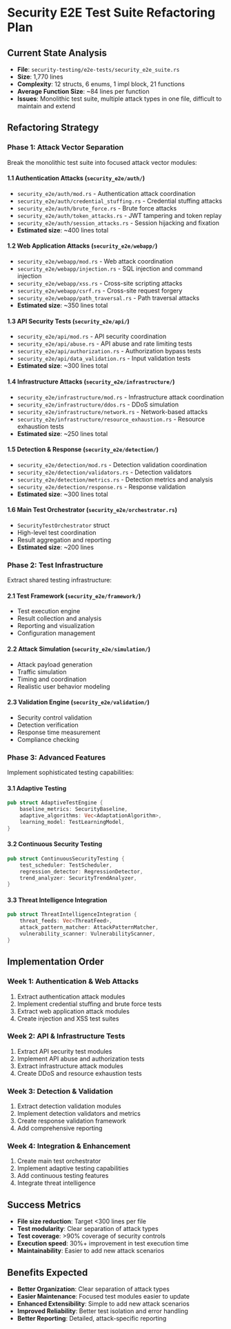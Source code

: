 # Security E2E Test Suite Refactoring Plan

## Current State Analysis
- **File**: `security-testing/e2e-tests/security_e2e_suite.rs`
- **Size**: 1,770 lines
- **Complexity**: 12 structs, 6 enums, 1 impl block, 21 functions
- **Average Function Size**: ~84 lines per function
- **Issues**: Monolithic test suite, multiple attack types in one file, difficult to maintain and extend

## Refactoring Strategy

### Phase 1: Attack Vector Separation
Break the monolithic test suite into focused attack vector modules:

#### 1.1 Authentication Attacks (`security_e2e/auth/`)
- `security_e2e/auth/mod.rs` - Authentication attack coordination
- `security_e2e/auth/credential_stuffing.rs` - Credential stuffing attacks
- `security_e2e/auth/brute_force.rs` - Brute force attacks
- `security_e2e/auth/token_attacks.rs` - JWT tampering and token replay
- `security_e2e/auth/session_attacks.rs` - Session hijacking and fixation
- **Estimated size**: ~400 lines total

#### 1.2 Web Application Attacks (`security_e2e/webapp/`)
- `security_e2e/webapp/mod.rs` - Web attack coordination
- `security_e2e/webapp/injection.rs` - SQL injection and command injection
- `security_e2e/webapp/xss.rs` - Cross-site scripting attacks
- `security_e2e/webapp/csrf.rs` - Cross-site request forgery
- `security_e2e/webapp/path_traversal.rs` - Path traversal attacks
- **Estimated size**: ~350 lines total

#### 1.3 API Security Tests (`security_e2e/api/`)
- `security_e2e/api/mod.rs` - API security coordination
- `security_e2e/api/abuse.rs` - API abuse and rate limiting tests
- `security_e2e/api/authorization.rs` - Authorization bypass tests
- `security_e2e/api/data_validation.rs` - Input validation tests
- **Estimated size**: ~300 lines total

#### 1.4 Infrastructure Attacks (`security_e2e/infrastructure/`)
- `security_e2e/infrastructure/mod.rs` - Infrastructure attack coordination
- `security_e2e/infrastructure/ddos.rs` - DDoS simulation
- `security_e2e/infrastructure/network.rs` - Network-based attacks
- `security_e2e/infrastructure/resource_exhaustion.rs` - Resource exhaustion tests
- **Estimated size**: ~250 lines total

#### 1.5 Detection & Response (`security_e2e/detection/`)
- `security_e2e/detection/mod.rs` - Detection validation coordination
- `security_e2e/detection/validators.rs` - Detection validators
- `security_e2e/detection/metrics.rs` - Detection metrics and analysis
- `security_e2e/detection/response.rs` - Response validation
- **Estimated size**: ~300 lines total

#### 1.6 Main Test Orchestrator (`security_e2e/orchestrator.rs`)
- `SecurityTestOrchestrator` struct
- High-level test coordination
- Result aggregation and reporting
- **Estimated size**: ~200 lines

### Phase 2: Test Infrastructure
Extract shared testing infrastructure:

#### 2.1 Test Framework (`security_e2e/framework/`)
- Test execution engine
- Result collection and analysis
- Reporting and visualization
- Configuration management

#### 2.2 Attack Simulation (`security_e2e/simulation/`)
- Attack payload generation
- Traffic simulation
- Timing and coordination
- Realistic user behavior modeling

#### 2.3 Validation Engine (`security_e2e/validation/`)
- Security control validation
- Detection verification
- Response time measurement
- Compliance checking

### Phase 3: Advanced Features
Implement sophisticated testing capabilities:

#### 3.1 Adaptive Testing
```rust
pub struct AdaptiveTestEngine {
    baseline_metrics: SecurityBaseline,
    adaptive_algorithms: Vec<AdaptationAlgorithm>,
    learning_model: TestLearningModel,
}
```

#### 3.2 Continuous Security Testing
```rust
pub struct ContinuousSecurityTesting {
    test_scheduler: TestScheduler,
    regression_detector: RegressionDetector,
    trend_analyzer: SecurityTrendAnalyzer,
}
```

#### 3.3 Threat Intelligence Integration
```rust
pub struct ThreatIntelligenceIntegration {
    threat_feeds: Vec<ThreatFeed>,
    attack_pattern_matcher: AttackPatternMatcher,
    vulnerability_scanner: VulnerabilityScanner,
}
```

## Implementation Order

### Week 1: Authentication & Web Attacks
1. Extract authentication attack modules
2. Implement credential stuffing and brute force tests
3. Extract web application attack modules
4. Create injection and XSS test suites

### Week 2: API & Infrastructure Tests
1. Extract API security test modules
2. Implement API abuse and authorization tests
3. Extract infrastructure attack modules
4. Create DDoS and resource exhaustion tests

### Week 3: Detection & Validation
1. Extract detection validation modules
2. Implement detection validators and metrics
3. Create response validation framework
4. Add comprehensive reporting

### Week 4: Integration & Enhancement
1. Create main test orchestrator
2. Implement adaptive testing capabilities
3. Add continuous testing features
4. Integrate threat intelligence

## Success Metrics
- **File size reduction**: Target <300 lines per file
- **Test modularity**: Clear separation of attack types
- **Test coverage**: >90% coverage of security controls
- **Execution speed**: 30%+ improvement in test execution time
- **Maintainability**: Easier to add new attack scenarios

## Benefits Expected
- **Better Organization**: Clear separation of attack types
- **Easier Maintenance**: Focused test modules easier to update
- **Enhanced Extensibility**: Simple to add new attack scenarios
- **Improved Reliability**: Better test isolation and error handling
- **Better Reporting**: Detailed, attack-specific reporting
